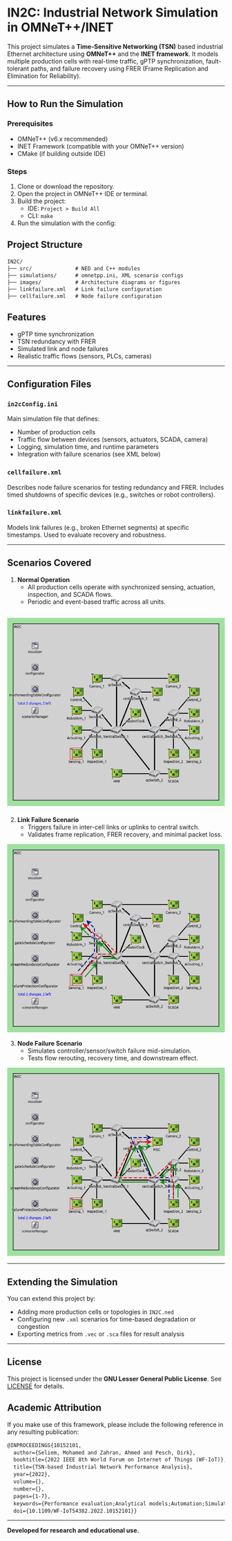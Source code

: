# IN2C: Industrial Network Simulation in OMNeT++/INET

This project simulates a **Time-Sensitive Networking (TSN)** based industrial Ethernet architecture using **OMNeT++** and the **INET framework**. It models multiple production cells with real-time traffic, gPTP synchronization, fault-tolerant paths, and failure recovery using FRER (Frame Replication and Elimination for Reliability).

---

## How to Run the Simulation

### Prerequisites
- OMNeT++ (v6.x recommended)
- INET Framework (compatible with your OMNeT++ version)
- CMake (if building outside IDE)

### Steps
1. Clone or download the repository.
2. Open the project in OMNeT++ IDE or terminal.
3. Build the project:  
   - IDE: `Project > Build All`  
   - CLI: `make`
4. Run the simulation with the config:

## Project Structure
```
IN2C/
├── src/              # NED and C++ modules
├── simulations/      # omnetpp.ini, XML scenario configs
├── images/           # Architecture diagrams or figures
├── linkfailure.xml   # Link failure configuration
├── cellfailure.xml   # Node failure configuration
```


## Features
- gPTP time synchronization
- TSN redundancy with FRER
- Simulated link and node failures
- Realistic traffic flows (sensors, PLCs, cameras)


---

## Configuration Files

### `in2cConfig.ini`
Main simulation file that defines:
- Number of production cells
- Traffic flow between devices (sensors, actuators, SCADA, camera)
- Logging, simulation time, and runtime parameters
- Integration with failure scenarios (see XML below)

### `cellfailure.xml`
Describes node failure scenarios for testing redundancy and FRER. Includes timed shutdowns of specific devices (e.g., switches or robot controllers).

### `linkfailure.xml`
Models link failures (e.g., broken Ethernet segments) at specific timestamps. Used to evaluate recovery and robustness.

---

## Scenarios Covered

1. **Normal Operation**
   - All production cells operate with synchronized sensing, actuation, inspection, and SCADA flows.
   - Periodic and event-based traffic across all units.
   
![Normal Operation Scenario](images/S1A1_IN2C.png)
   - 
2. **Link Failure Scenario**
   - Triggers failure in inter-cell links or uplinks to central switch.
   - Validates frame replication, FRER recovery, and minimal packet loss.

![Link Failure Scenario](images/S1A2_IN2C.png)
 
3. **Node Failure Scenario**
   - Simulates controller/sensor/switch failure mid-simulation.
   - Tests flow rerouting, recovery time, and downstream effect.

![Node Failure Scenario](images/S2A2_IN2C.png)

---

## Extending the Simulation

You can extend this project by:
- Adding more production cells or topologies in `IN2C.ned`
- Configuring new `.xml` scenarios for time-based degradation or congestion
- Exporting metrics from `.vec` or `.sca` files for result analysis

---

## License

This project is licensed under the **GNU Lesser General Public License**. 
See [LICENSE](https://www.gnu.org/licenses/lgpl-3.0.en.html#license-text) for details.

## Academic Attribution

If you make use of this framework, please include the following reference in any resulting publication:
```markdown
@INPROCEEDINGS{10152101,
  author={Seliem, Mohamed and Zahran, Ahmed and Pesch, Dirk},
  booktitle={2022 IEEE 8th World Forum on Internet of Things (WF-IoT)}, 
  title={TSN-based Industrial Network Performance Analysis}, 
  year={2022},
  volume={},
  number={},
  pages={1-7},
  keywords={Performance evaluation;Analytical models;Automation;Simulation;Telecommunication traffic;Jitter;Performance analysis;Time Sensitive Networking;Industrial Networks;IIoT;Resource management;OMNET++},
  doi={10.1109/WF-IoT54382.2022.10152101}}

```
---

**Developed for research and educational use.**

